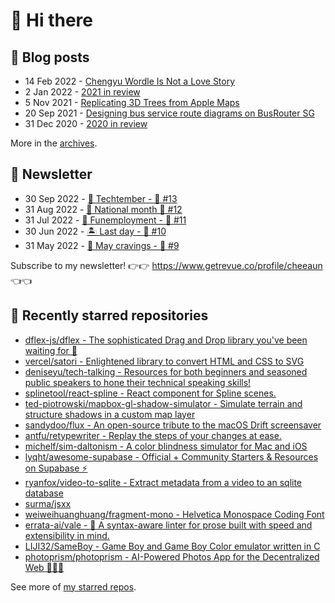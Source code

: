 # 👋 Hi there

## 📝 Blog posts

<!-- feed start -->
- 14 Feb 2022 - [Chengyu Wordle Is Not a Love Story](https://cheeaun.com/blog/2022/02/chengyu-wordle-is-not-a-love-story/)
- 2 Jan 2022 - [2021 in review](https://cheeaun.com/blog/2022/01/2021-in-review/)
- 5 Nov 2021 - [Replicating 3D Trees from Apple Maps](https://cheeaun.com/blog/2021/11/replicating-3d-trees-apple-maps/)
- 20 Sep 2021 - [Designing bus service route diagrams on BusRouter SG](https://cheeaun.com/blog/2021/09/bus-service-route-diagrams-busrouter-sg/)
- 31 Dec 2020 - [2020 in review](https://cheeaun.com/blog/2020/12/2020-in-review/)
<!-- feed end -->

More in the [archives](https://cheeaun.com/blog/archives/).

## 📰 Newsletter

<!-- newsletter start -->
- 30 Sep 2022 - [🍎 Techtember - 🥫 #13](https://www.getrevue.co/profile/cheeaun/issues/techtember-13-1335515)
- 31 Aug 2022 - [🎏 National month 🥫 #12](https://www.getrevue.co/profile/cheeaun/issues/national-month-12-1289556)
- 31 Jul 2022 - [🕺 Funemployment - 🥫 #11](https://www.getrevue.co/profile/cheeaun/issues/funemployment-11-1247643)
- 30 Jun 2022 - [🏝️ Last day - 🥫 #10](https://www.getrevue.co/profile/cheeaun/issues/last-day-10-1202564)
- 31 May 2022 - [🍜 May cravings - 🥫 #9](https://www.getrevue.co/profile/cheeaun/issues/may-cravings-9-1158473)
<!-- newsletter end -->

Subscribe to my newsletter! 👉👉 https://www.getrevue.co/profile/cheeaun 👈👈

## 🌟 Recently starred repositories

<!-- starred repos start -->
- [dflex-js/dflex - The sophisticated Drag and Drop library you've been waiting for 🥳](https://github.com/dflex-js/dflex)
- [vercel/satori - Enlightened library to convert HTML and CSS to SVG](https://github.com/vercel/satori)
- [deniseyu/tech-talking - Resources for both beginners and seasoned public speakers to hone their technical speaking skills!](https://github.com/deniseyu/tech-talking)
- [splinetool/react-spline - React component for Spline scenes.](https://github.com/splinetool/react-spline)
- [ted-piotrowski/mapbox-gl-shadow-simulator - Simulate terrain and structure shadows in a custom map layer](https://github.com/ted-piotrowski/mapbox-gl-shadow-simulator)
- [sandydoo/flux - An open-source tribute to the macOS Drift screensaver](https://github.com/sandydoo/flux)
- [antfu/retypewriter - Replay the steps of your changes at ease.](https://github.com/antfu/retypewriter)
- [michelf/sim-daltonism - A color blindness simulator for Mac and iOS](https://github.com/michelf/sim-daltonism)
- [lyqht/awesome-supabase - Official + Community Starters & Resources on Supabase ⚡️ ](https://github.com/lyqht/awesome-supabase)
- [ryanfox/video-to-sqlite - Extract metadata from a video to an sqlite database](https://github.com/ryanfox/video-to-sqlite)
- [surma/jsxx](https://github.com/surma/jsxx)
- [weiweihuanghuang/fragment-mono - Helvetica Monospace Coding Font](https://github.com/weiweihuanghuang/fragment-mono)
- [errata-ai/vale - :pencil: A syntax-aware linter for prose built with speed and extensibility in mind.](https://github.com/errata-ai/vale)
- [LIJI32/SameBoy - Game Boy and Game Boy Color emulator written in C](https://github.com/LIJI32/SameBoy)
- [photoprism/photoprism - AI-Powered Photos App for the Decentralized Web 🌈💎✨](https://github.com/photoprism/photoprism)
<!-- starred repos end -->

See more of [my starred repos](https://github.com/stars/cheeaun/).